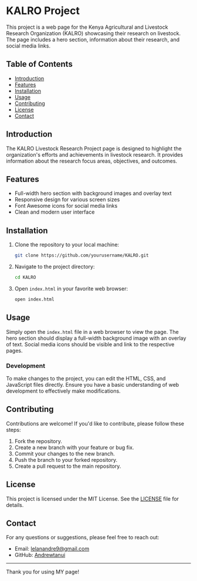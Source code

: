 # KALRO Project

This project is a web page for the Kenya Agricultural and Livestock Research Organization (KALRO) showcasing their research on livestock. The page includes a hero section, information about their research, and social media links.

## Table of Contents

- [Introduction](#introduction)
- [Features](#features)
- [Installation](#installation)
- [Usage](#usage)
- [Contributing](#contributing)
- [License](#license)
- [Contact](#contact)

## Introduction

The KALRO Livestock Research Project page is designed to highlight the organization's efforts and achievements in livestock research. It provides information about the research focus areas, objectives, and outcomes.

## Features

- Full-width hero section with background images and overlay text
- Responsive design for various screen sizes
- Font Awesome icons for social media links
- Clean and modern user interface

## Installation

1. Clone the repository to your local machine:

    ```bash
    git clone https://github.com/yourusername/KALRO.git
    ```

2. Navigate to the project directory:

    ```bash
    cd KALRO
    ```

3. Open `index.html` in your favorite web browser:

    ```bash
    open index.html
    ```

## Usage

Simply open the `index.html` file in a web browser to view the page. The hero section should display a full-width background image with an overlay of text. Social media icons should be visible and link to the respective pages.

### Development

To make changes to the project, you can edit the HTML, CSS, and JavaScript files directly. Ensure you have a basic understanding of web development to effectively make modifications.

## Contributing

Contributions are welcome! If you'd like to contribute, please follow these steps:

1. Fork the repository.
2. Create a new branch with your feature or bug fix.
3. Commit your changes to the new branch.
4. Push the branch to your forked repository.
5. Create a pull request to the main repository.

## License

This project is licensed under the MIT License. See the [LICENSE](LICENSE) file for details.

## Contact

For any questions or suggestions, please feel free to reach out:

- Email: lelanandre9@gmail.com
- GitHub: [Andrewtanui](https://github.com/Andrewtanui)

---

Thank you for using MY page!
